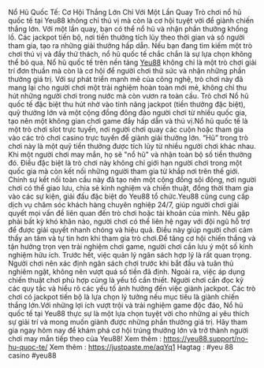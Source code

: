 Nổ Hũ Quốc Tế: Cơ Hội Thắng Lớn Chỉ Với Một Lần Quay
Trò chơi nổ hũ quốc tế tại Yeu88 không chỉ thú vị mà còn là cơ hội tuyệt vời để giành chiến thắng lớn. Với một lần quay, bạn có thể nổ hũ và nhận phần thưởng khổng lồ. Các jackpot tiến bộ, nơi tiền thưởng tích lũy theo thời gian và số người tham gia, tạo ra những giải thưởng hấp dẫn. Nếu bạn đang tìm kiếm một trò chơi thú vị và đầy thử thách, nổ hũ quốc tế chắc chắn là sự lựa chọn không thể bỏ qua.
Nổ hũ quốc tế trên nền tảng [Yeu88](https://yeu88.support/) không chỉ là một trò chơi giải trí đơn thuần mà còn là cơ hội để người chơi thử sức và nhận những phần thưởng giá trị. Với sự phát triển mạnh mẽ của công nghệ, trò chơi này đã mang lại cho người chơi một trải nghiệm hoàn toàn mới mẻ, không chỉ thu hút những người chơi trong nước mà còn vươn ra toàn cầu. Trò chơi Nổ hũ quốc tế đặc biệt thu hút nhờ vào tính năng jackpot (tiền thưởng đặc biệt), quỹ thưởng lớn và một cộng đồng đông đảo người chơi từ nhiều quốc gia, tạo nên một không gian chơi game đầy hấp dẫn và thú vị.Nổ hũ quốc tế là một trò chơi slot trực tuyến, nơi người chơi quay các cuộn hoặc tham gia vào các trò chơi casino trực tuyến để giành giải thưởng lớn. “Hũ” trong trò chơi này là một quỹ tiền thưởng được tích lũy từ nhiều người chơi khác nhau. Khi một người chơi may mắn, họ sẽ "nổ hũ" và nhận toàn bộ số tiền thưởng đó. Điều đặc biệt là trò chơi này không chỉ giới hạn người chơi trong một quốc gia mà còn kết nối những người tham gia từ khắp nơi trên thế giới. Chính sự kết nối toàn cầu này đã tạo nên một cộng đồng sôi động, nơi người chơi có thể giao lưu, chia sẻ kinh nghiệm và chiến thuật, đồng thời tham gia vào các sự kiện, giải đấu đặc biệt do Yeu88 tổ chức.Yeu88 cũng cung cấp dịch vụ chăm sóc khách hàng chuyên nghiệp 24/7, giúp người chơi giải quyết mọi vấn đề liên quan đến trò chơi hoặc tài khoản của mình. Nếu gặp phải bất kỳ khó khăn nào, người chơi có thể liên hệ ngay với đội ngũ hỗ trợ để được giải quyết nhanh chóng và hiệu quả. Điều này giúp người chơi cảm thấy an tâm và tự tin hơn khi tham gia trò chơi.Để tăng cơ hội chiến thắng và tận hưởng trọn vẹn trải nghiệm chơi game, người chơi cần lưu ý một số kinh nghiệm hữu ích. Trước hết, việc quản lý ngân sách hợp lý là rất quan trọng. Người chơi nên xác định ngân sách chơi trước khi bắt đầu và tuân thủ nghiêm ngặt, không nên vượt quá số tiền đã định. Ngoài ra, việc áp dụng chiến thuật chơi phù hợp cũng là yếu tố cần thiết. Người chơi cần đọc kỹ các quy tắc và hiểu rõ các yếu tố ảnh hưởng đến việc giành jackpot. Các trò chơi có jackpot tiến bộ là lựa chọn lý tưởng nếu mục tiêu là giành chiến thắng lớn.Với những lợi ích vượt trội và trải nghiệm game độc đáo, Nổ hũ quốc tế tại Yeu88 thực sự là một lựa chọn tuyệt vời cho những ai yêu thích sự giải trí và mong muốn giành được những phần thưởng giá trị. Hãy tham gia ngay hôm nay để khám phá cơ hội trúng thưởng lớn và trở thành người chơi may mắn tiếp theo của Yeu88!
Xem thêm : https://yeu88.support/no-hu-quoc-te/
Xem thêm  : https://justpaste.me/aqYq1
Hagtag : #yeu 88 casino  #yeu88
